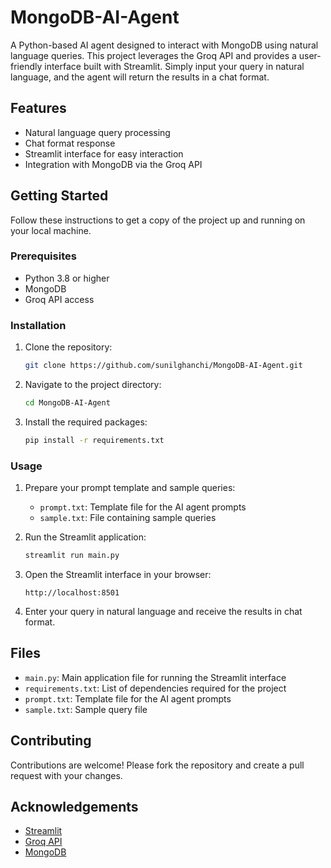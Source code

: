 # MongoDB-AI-Agent

A Python-based AI agent designed to interact with MongoDB using natural language queries. This project leverages the Groq API and provides a user-friendly interface built with Streamlit. Simply input your query in natural language, and the agent will return the results in a chat format.

## Features

- Natural language query processing
- Chat format response
- Streamlit interface for easy interaction
- Integration with MongoDB via the Groq API

## Getting Started

Follow these instructions to get a copy of the project up and running on your local machine.

### Prerequisites

- Python 3.8 or higher
- MongoDB
- Groq API access

### Installation

1. Clone the repository:
    ```bash
    git clone https://github.com/sunilghanchi/MongoDB-AI-Agent.git
    ```
2. Navigate to the project directory:
    ```bash
    cd MongoDB-AI-Agent
    ```
3. Install the required packages:
    ```bash
    pip install -r requirements.txt
    ```

### Usage

1. Prepare your prompt template and sample queries:
    - `prompt.txt`: Template file for the AI agent prompts
    - `sample.txt`: File containing sample queries

2. Run the Streamlit application:
    ```bash
    streamlit run main.py
    ```

3. Open the Streamlit interface in your browser:
    ```
    http://localhost:8501
    ```

4. Enter your query in natural language and receive the results in chat format.

## Files

- `main.py`: Main application file for running the Streamlit interface
- `requirements.txt`: List of dependencies required for the project
- `prompt.txt`: Template file for the AI agent prompts
- `sample.txt`: Sample query file

## Contributing

Contributions are welcome! Please fork the repository and create a pull request with your changes.

## Acknowledgements

- [Streamlit](https://streamlit.io/)
- [Groq API](https://groq.com/)
- [MongoDB](https://www.mongodb.com/)
